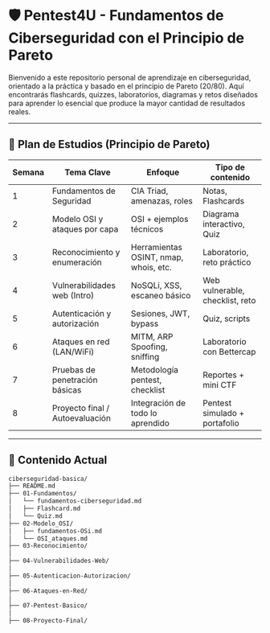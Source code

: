 # 🛡️ Pentest4U - Fundamentos de Ciberseguridad con el Principio de Pareto

Bienvenido a este repositorio personal de aprendizaje en ciberseguridad, orientado a la práctica y basado en el principio de Pareto (20/80). Aquí encontrarás flashcards, quizzes, laboratorios, diagramas y retos diseñados para aprender lo esencial que produce la mayor cantidad de resultados reales.

---

## 🧠 Plan de Estudios (Principio de Pareto)

| Semana | Tema Clave                                | Enfoque                                  | Tipo de contenido                  |
|--------|--------------------------------------------|-------------------------------------------|------------------------------------|
| 1      | Fundamentos de Seguridad                   | CIA Triad, amenazas, roles                | Notas, Flashcards                  |
| 2      | Modelo OSI y ataques por capa              | OSI + ejemplos técnicos                   | Diagrama interactivo, Quiz         |
| 3      | Reconocimiento y enumeración               | Herramientas OSINT, nmap, whois, etc.     | Laboratorio, reto práctico         |
| 4      | Vulnerabilidades web (Intro)               | NoSQLi, XSS, escaneo básico                | Web vulnerable, checklist, reto    |
| 5      | Autenticación y autorización               | Sesiones, JWT, bypass                     | Quiz, scripts                      |
| 6      | Ataques en red (LAN/WiFi)                  | MITM, ARP Spoofing, sniffing              | Laboratorio con Bettercap          |
| 7      | Pruebas de penetración básicas             | Metodología pentest, checklist            | Reportes + mini CTF                |
| 8      | Proyecto final / Autoevaluación            | Integración de todo lo aprendido          | Pentest simulado + portafolio      |

---

## 📁 Contenido Actual

```bash
ciberseguridad-basica/
├── README.md
├── 01-Fundamentos/
│   └── fundamentos-ciberseguridad.md
│   ├── Flashcard.md
│   └── Quiz.md
├── 02-Modelo_OSI/
│   ├── fundamentos-OSi.md
│   └── OSI_ataques.md
├── 03-Reconocimiento/
│   
├── 04-Vulnerabilidades-Web/
│   
├── 05-Autenticacion-Autorizacion/
│   
├── 06-Ataques-en-Red/
│   
├── 07-Pentest-Basico/
│   
├── 08-Proyecto-Final/
  
